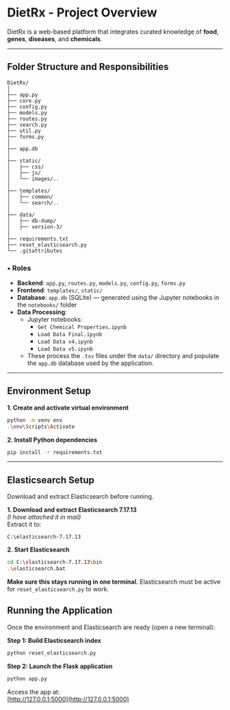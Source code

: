 # **DietRx - Project Overview**

DietRx is a web-based platform that integrates curated knowledge of **food**, **genes**, **diseases**, and **chemicals**. 

---

## **Folder Structure and Responsibilities**

```
DietRx/
│
├── app.py                  
├── core.py                 
├── config.py               
├── models.py                
├── routes.py               
├── search.py               
├── util.py                  
├── forms.py   
│ 
├── app.db 
│
├── static/                 
│   ├── css/               
│   ├── js/                  
│   └── images/..            
│
├── templates/               
│   ├── common/              
│   └── search/..             
│
├── data/
│   ├── db-dump/            
│   ├── version-3/          
│
├── requirements.txt         
├── reset_elasticsearch.py  
└── .gitattributes           
```

### • **Roles**

- **Backend**: `app.py`, `routes.py`, `models.py`, `config.py`, `forms.py`  
- **Frontend**: `templates/`, `static/`  
- **Database**: `app.db` (SQLite) — generated using the Jupyter notebooks in the `notebooks/` folder  
- **Data Processing**:  
  - Jupyter notebooks:
    - `Get Chemical Properties.ipynb`
    - `Load Data Final.ipynb`
    - `Load Data v4.ipynb`
    - `Load Data v5.ipynb`  
  - These process the `.tsv` files under the `data/` directory and populate the `app.db` database used by the application.

---

##  **Environment Setup**

**1. Create and activate virtual environment**
```bash
python -m venv env
.\env\Scripts\Activate
```

**2. Install Python dependencies**
```bash
pip install -r requirements.txt
```

---

##  **Elasticsearch Setup**

Download and extract Elasticsearch before running.

**1. Download and extract Elasticsearch 7.17.13**  
*(I have attached it in mail)*  
Extract it to:
```
C:\elasticsearch-7.17.13
```

**2. Start Elasticsearch**
```bash
cd C:\elasticsearch-7.17.13\bin
.\elasticsearch.bat
```

**Make sure this stays running in one terminal.** Elasticsearch must be active for `reset_elasticsearch.py` to work.

##  **Running the Application**

Once the environment and Elasticsearch are ready (open a new terminal):

**Step 1: Build Elasticsearch index**
```bash
python reset_elasticsearch.py
```

**Step 2: Launch the Flask application**
```bash
python app.py
```

Access the app at:  
[http://127.0.0.1:5000](http://127.0.0.1:5000)
